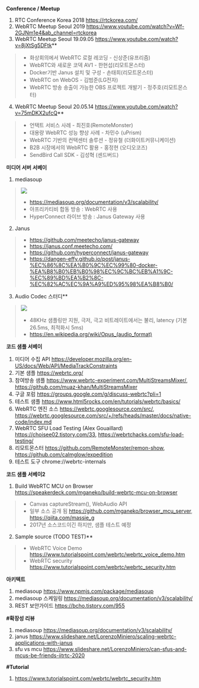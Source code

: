 **Conference / Meetup**
1. RTC Conference Korea 2018 https://rtckorea.com/
2. WebRTC Meetup Seoul 2019  https://www.youtube.com/watch?v=Wf-2GJNm1e4&ab_channel=rtckorea
3. WebRTC Meetup Seoul 19.09.05 https://www.youtube.com/watch?v=8jXtSg5DFtk**
> * 화상회의에서 WebRTC 로컬 레코딩 - 신상준(유프리즘)
> * WebRTC와 새로운 코덱 AV1 - 한현섭(리모트몬스터)
> * Docker기반 Janus 설치 및 구성 - 손태희(리모트몬스터)
> * WebRTC on WebOS - 김범준(LG전자)
> * WebRTC 방송 송출이 가능한 OBS 프로젝트 개발기 - 정주호(리모트몬스터)
4. WebRTC Meetup Seoul 20.05.14 https://www.youtube.com/watch?v=75mDKX2ufcQ**
> * 언택트 서비스 사례 - 최진호(RemoteMonster)
> * 대용량 WebRTC 성능 향상 사례 - 차민수 (uPrism)
> * WebRTC 기반의 컨택센터 솔루션 - 정유철 (더화이트커뮤니케이션)
> * B2B 시장에서의 WebRTC 활용 - 홍정현    (오디오코즈)
> * SendBird Call SDK - 김성혁 (센드버드)

**미디어 서버 서베이**
1. mediasoup
> ![](https://theenmgw.daouoffice.com/resources/images/mail/inline/20210218/gs.ko@theenm.com_inline_img_CAD17796307C400C9D2DD3BA64FCA0B7.png)
> * https://mediasoup.org/documentation/v3/scalability/
> * 아프리카티비 합동 방송 : WebRTC 사용
> * HyperConnect 라이브 방송 : Janus Gateway 사용
2. Janus
> * https://github.com/meetecho/janus-gateway
> * https://janus.conf.meetecho.com/
> * https://github.com/hyperconnect/janus-gateway
> * https://dangen-effy.github.io/post/janus-%EC%86%8C%EA%B0%9C%EC%99%80-docker-%EA%B8%B0%EB%B0%98%EC%9C%BC%EB%A1%9C-%EC%89%BD%EA%B2%8C-%EC%82%AC%EC%9A%A9%ED%95%98%EA%B8%B0/
3. Audio Codec 스터디**
> ![](https://theenmgw.daouoffice.com/resources/images/mail/inline/20210218/gs.ko@theenm.com_inline_img_EE936B842EA0462C95400828A93BFE95.jpg)
> * 48KHz 샘플링만 지원, 극저, 극고 비트레이트에서는 불리, latency (기본 26.5ms, 최적화시 5ms)
> * https://en.wikipedia.org/wiki/Opus_(audio_format)

**코드 샘플 서베이**
1. 미디어 수집 API https://developer.mozilla.org/en-US/docs/Web/API/MediaTrackConstraints
1. 기본 샘플 https://webrtc.org/
1. 참여방송 샘플 https://www.webrtc-experiment.com/MultiStreamsMixer/, https://github.com/muaz-khan/MultiStreamsMixer
1. 구글 포럼 https://groups.google.com/g/discuss-webrtc?pli=1
1. 테스트 샘플 https://www.html5rocks.com/en/tutorials/webrtc/basics/
1. WebRTC 엔진 소스 https://webrtc.googlesource.com/src/, https://webrtc.googlesource.com/src/+/refs/heads/master/docs/native-code/index.md
1. WebRTC SFU Load Testing (Alex Gouaillard) https://choisee02.tistory.com/33, https://webrtchacks.com/sfu-load-testing/
1. 리모트몬스터 https://github.com/RemoteMonster/remon-show, https://github.com/calmglow/expedition
1. 테스트 도구 chrome://webrtc-internals

**코드 샘플 서베이2**
1. Build WebRTC MCU on Browser https://speakerdeck.com/mganeko/build-webrtc-mcu-on-browser
> * Canvas captureStream(), WebAudio API
> * 일부 소스 공개 됨 https://github.com/mganeko/browser_mcu_server, https://qiita.com/massie_g
> * 2017년 소스코드이긴 하지만, 샘플 테스트 예정
2. Sample source (TODO TEST)**
> * WebRTC Voice Demo https://www.tutorialspoint.com/webrtc/webrtc_voice_demo.htm
> * WebRTC security https://www.tutorialspoint.com/webrtc/webrtc_security.htm

**아키텍트**
1. mediasoup https://www.npmjs.com/package/mediasoup
2. mediasoup  스케일링 https://mediasoup.org/documentation/v3/scalability/
3. REST 보안가이드 https://bcho.tistory.com/955

**#확장성 리뷰**
1. mediasoup https://mediasoup.org/documentation/v3/scalability/
2. janus https://www.slideshare.net/LorenzoMiniero/scaling-webrtc-applications-with-janus
3. sfu vs mcu https://www.slideshare.net/LorenzoMiniero/can-sfus-and-mcus-be-friends-iitrtc-2020

**#Tutorial**
1. https://www.tutorialspoint.com/webrtc/webrtc_security.htm
